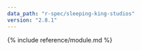 ```yaml
---
data_path: "r-spec/sleeping-king-studios"
version: "2.8.1"
---
```


{% include reference/module.md %}
